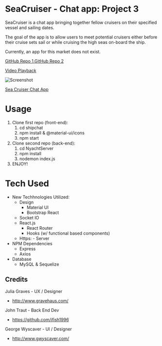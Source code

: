 # SeaCruiser - Chat app:  Project 3

SeaCruiser is a chat app bringing together fellow cruisers on their specified vessel and sailing dates.

The goal of the app is to allow users to meet potential cruisers either before their cruise sets sail or while cruising the high seas on-board the ship.

Currently, an app for this market does not exist.


[GitHub Repo 1](thttps://github.com/gwyscaver/project3_seacruiser_front),[GitHub Repo 2](https://github.com/gwyscaver/project3_seacruiser_server)

[Video Playback](https://youtu.be/2AwJHQkH19U)

![Screenshot](public/assets/images/seacruiser.jpg)

[Sea Cruiser Chat App](http://boiling-forest-49975.herokuapp.com//)

# Usage
1. Clone first repo (front-end):
    1. cd shipchat
    2. npm install & @material-ui/icons
    3. npm start
2. Clone second repo (back-end):
    1. cd NyachtServer
    2. npm install  
    3. nodemon index.js
3. ENJOY!

# Tech Used
* New Techhnologies Utilized:
    * Design
       * Material UI
       * Bootstrap React
    * Socket IO
    * React.js
        * React Router
        * Hooks (w/ functional based components)
    * Https: - Server
* NPM Dependencies
    * Express
    * Axios
* Database
    * MySQL & Sequelize

## Credits
Julia Graves - UX / Designer
   * http://www.gravehaus.com/

John Traut - Back End Dev
   * https://github.com/jfish1996

George Wyscaver - UI / Designer
   * http://www.gwyscaver.com/
